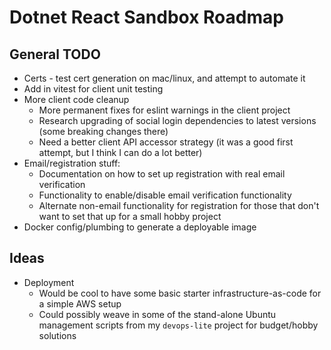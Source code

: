 # Dotnet React Sandbox Roadmap

## General TODO

- Certs - test cert generation on mac/linux, and attempt to automate it
- Add in vitest for client unit testing
- More client code cleanup
  - More permanent fixes for eslint warnings in the client project
  - Research upgrading of social login dependencies to latest versions (some breaking changes there)
  - Need a better client API accessor strategy (it was a good first attempt, but I think I can do a lot better)
- Email/registration stuff:
  - Documentation on how to set up registration with real email verification
  - Functionality to enable/disable email verification functionality
  - Alternate non-email functionality for registration for those that don't want to set that up for a small hobby project
- Docker config/plumbing to generate a deployable image

## Ideas

- Deployment
  - Would be cool to have some basic starter infrastructure-as-code for a simple AWS setup
  - Could possibly weave in some of the stand-alone Ubuntu management scripts from my `devops-lite` project for budget/hobby solutions
